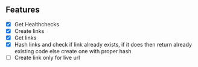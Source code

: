 

## Features
- [X] Get Healthchecks
- [X] Create links
- [X] Get links
- [X] Hash links and check if link already exists, 
    if it does then return already existing code else create one with proper hash
- [ ] Create link only for live url

